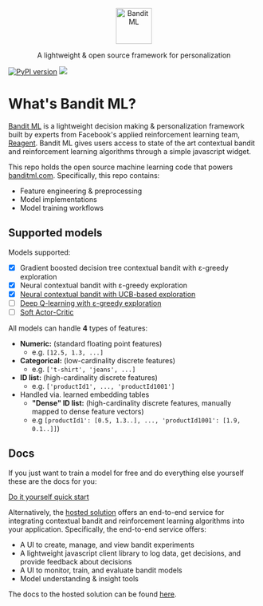 <p align="center">
  <a href="https://banditml.com" target="_blank">
    <img src="https://gradient-app-bucket-public.s3.amazonaws.com/static/images/bandit_full_logo.png" alt="Bandit ML" height="72">
  </a>
</p>
<p align="center">
  A lightweight & open source framework for personalization
</p>
</p>

[![PyPI version](https://badge.fury.io/py/banditml.svg)](https://badge.fury.io/py/banditml) [![](https://img.shields.io/badge/code%20style-black-000000.svg)](https://github.com/ambv/black)


# What's Bandit ML?

[Bandit ML](https://www.banditml.com) is a lightweight decision making & personalization framework built by experts from Facebook's applied reinforcement learning team, [Reagent](https://github.com/facebookresearch/ReAgent). Bandit ML gives users access to state of the art contextual bandit and reinforcement learning algorithms through a simple javascript widget.

This repo holds the open source machine learning code that powers [banditml.com](https://www.banditml.com). Specifically, this repo contains:
- Feature engineering & preprocessing
- Model implementations
- Model training workflows

## Supported models

Models supported:
- [x] Gradient boosted decision tree contextual bandit with ε-greedy exploration
- [x] Neural contextual bandit with ε-greedy exploration
- [x] [Neural contextual bandit with UCB-based exploration](https://arxiv.org/abs/1911.04462)
- [ ] [Deep Q-learning with ε-greedy exploration](https://www.cs.toronto.edu/~vmnih/docs/dqn.pdf)
- [ ] [Soft Actor-Critic](https://arxiv.org/abs/1801.01290)

All models can handle <b>4</b> types of features:
* <b>Numeric:</b> (standard floating point features)
  * e.g. `[12.5, 1.3, ...]`
* <b>Categorical:</b> (low-cardinality discrete features)
  * e.g. `['t-shirt', 'jeans', ...]`
* <b>ID list:</b> (high-cardinality discrete features)
  * e.g. `['productId1', ..., 'productId1001']`
* Handled via. learned embedding tables
  * <b>"Dense" ID list:</b> (high-cardinality discrete features, manually mapped to dense feature vectors)
  * e.g `[productId1': [0.5, 1.3..], ..., 'productId1001': [1.9, 0.1..]]`)

## Docs

If you just want to train a model for free and do everything else yourself these are the docs for you:

[Do it yourself quick start](DOCS.md)

Alternatively, the  [hosted solution](https://www.banditml.com)  offers an end-to-end service for integrating contextual bandit and reinforcement learning algorithms into your application. Specifically, the end-to-end service offers:
- A UI to create, manage, and view bandit experiments
- A lightweight javascript client library to log data, get decisions, and provide feedback about decisions
- A UI to monitor, train, and evaluate bandit models
- Model understanding & insight tools

The docs to the hosted solution can be found [here](https://www.banditml.com/docs/).
